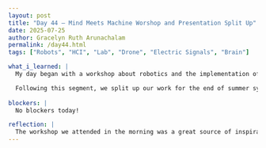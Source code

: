 ```yaml
---
layout: post
title: "Day 44 – Mind Meets Machine Worshop and Presentation Split Up"
date: 2025-07-25
author: Gracelyn Ruth Arunachalam
permalink: /day44.html
tags: ["Robots", "HCI", "Lab", "Drone", "Electric Signals", "Brain"]

what_i_learned: |
  My day began with a workshop about robotics and the implementation of AI/ML in the field of biology and medicine. Dr Chris Crawford from the University of Alabama, walked us through a detailed experiement with brain controlled drones and muscle movement controlled robots. During this session I learned that the various electric signals emitted by the brain as its processing can be interpretted into a frequency. The specific band of a brain signal can then be intepreted into a control for a drone, such as move forward, backward etc. Similar to brain signals, Electromyography (EMG - muscle signals) can be translated into movement instructions for a small robot. These sessions were very engaging and hands-on, I was able to get a general idea of what I would like to work on in the future.

  Following this segment, we split up our work for the end of summer symposium. I will be working on the challenges faced, future works and acknoledgements slides.
  
blockers: |
  No blockers today!

reflection: |
  The workshop we attended in the morning was a great source of inspiration for me. Throughout the presentation Dr. Crawford repeated that we could use AI/ML to make anything easy for us, even scents circulation in the room to improve mood and concentration. I do beleive this is a field I would love to step foot in, its a great way to explore the various uses of AI/ML
---
```

